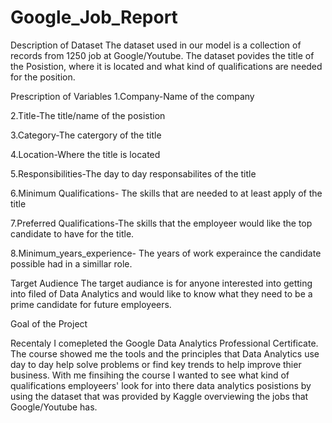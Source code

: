 # Google_Job_Report


Description of Dataset
The dataset used in our model is a collection of records from 1250 job at Google/Youtube. The dataset povides the title of the Posistion, where it is located and what kind of qualifications are needed for the position.

Prescription of Variables
1.Company-Name of the company

2.Title-The title/name of the posistion

3.Category-The catergory of the title

4.Location-Where the title is located

5.Responsibilities-The day to day responsabilites of the title

6.Minimum Qualifications- The skills that are needed to at least apply of the title

7.Preferred Qualifications-The skills that the employeer would like the top candidate to have for the title.

8.Minimum_years_experience- The years of work experaince the candidate possible had in a simillar role.

Target Audience
The target audiance is for anyone interested into getting into filed of Data Analytics and would like to know what they need to be a prime candidate for future employeers.

Goal of the Project

Recentaly I comepleted the Google Data Analytics Professional Certificate. The course showed me the tools and the principles that Data Analytics use day to day help solve problems or find key trends to help improve thier business. With me finsihing the course I wanted to see what kind of qualifications employeers' look for into there data analytics posistions by using the dataset that was provided by Kaggle overviewing the jobs that Google/Youtube has.
